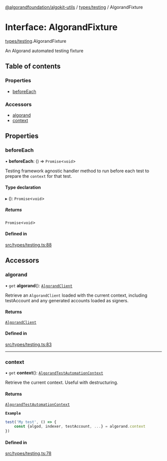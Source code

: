 [@algorandfoundation/algokit-utils](../README.md) / [types/testing](../modules/types_testing.md) / AlgorandFixture

# Interface: AlgorandFixture

[types/testing](../modules/types_testing.md).AlgorandFixture

An Algorand automated testing fixture

## Table of contents

### Properties

- [beforeEach](types_testing.AlgorandFixture.md#beforeeach)

### Accessors

- [algorand](types_testing.AlgorandFixture.md#algorand)
- [context](types_testing.AlgorandFixture.md#context)

## Properties

### beforeEach

• **beforeEach**: () => `Promise`\<`void`\>

Testing framework agnostic handler method to run before each test to prepare the `context` for that test.

#### Type declaration

▸ (): `Promise`\<`void`\>

##### Returns

`Promise`\<`void`\>

#### Defined in

[src/types/testing.ts:88](https://github.com/algorandfoundation/algokit-utils-ts/blob/main/src/types/testing.ts#L88)

## Accessors

### algorand

• `get` **algorand**(): [`AlgorandClient`](../classes/types_algorand_client.AlgorandClient.md)

Retrieve an `AlgorandClient` loaded with the current context, including testAccount and any generated accounts loaded as signers.

#### Returns

[`AlgorandClient`](../classes/types_algorand_client.AlgorandClient.md)

#### Defined in

[src/types/testing.ts:83](https://github.com/algorandfoundation/algokit-utils-ts/blob/main/src/types/testing.ts#L83)

___

### context

• `get` **context**(): [`AlgorandTestAutomationContext`](types_testing.AlgorandTestAutomationContext.md)

Retrieve the current context.
Useful with destructuring.

#### Returns

[`AlgorandTestAutomationContext`](types_testing.AlgorandTestAutomationContext.md)

**`Example`**

```typescript
test('My test', () => {
    const {algod, indexer, testAccount, ...} = algorand.context
})
```

#### Defined in

[src/types/testing.ts:78](https://github.com/algorandfoundation/algokit-utils-ts/blob/main/src/types/testing.ts#L78)

